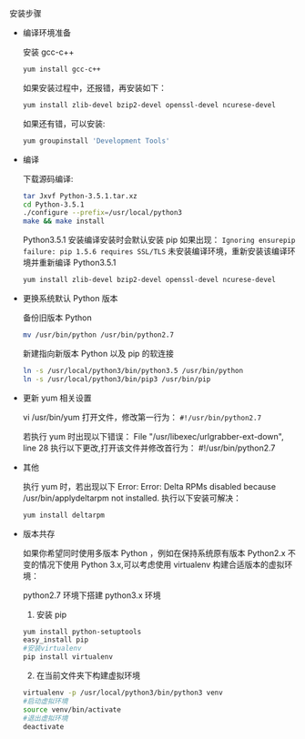 安装步骤

+ 编译环境准备

    安装 gcc-c++
    ```bash
    yum install gcc-c++
    ```

    如果安装过程中，还报错，再安装如下：
    ```bash
    yum install zlib-devel bzip2-devel openssl-devel ncurese-devel
    ```

    如果还有错，可以安装:
    ```bash
    yum groupinstall 'Development Tools'
    ```

 
+ 编译

    下载源码编译:
    ```bash
    tar Jxvf Python-3.5.1.tar.xz
    cd Python-3.5.1
    ./configure --prefix=/usr/local/python3
    make && make install
    ```

    Python3.5.1 安装编译安装时会默认安装 pip 如果出现：
    `Ignoring ensurepip failure: pip 1.5.6 requires SSL/TLS`
    未安装编译环境，重新安装该编译环境并重新编译 Python3.5.1
    ```bash
    yum install zlib-devel bzip2-devel openssl-devel ncurese-devel
    ```

+ 更换系统默认 Python 版本

    备份旧版本 Python
    ```bash
    mv /usr/bin/python /usr/bin/python2.7
    ```
    新建指向新版本 Python 以及 pip 的软连接
    ```bash
    ln -s /usr/local/python3/bin/python3.5 /usr/bin/python
    ln -s /usr/local/python3/bin/pip3 /usr/bin/pip
    ``` 

+ 更新 yum 相关设置

    vi /usr/bin/yum
    打开文件，修改第一行为：
    `#!/usr/bin/python2.7`

    若执行 yum 时出现以下错误：
    File "/usr/libexec/urlgrabber-ext-down", line 28
    执行以下更改,打开该文件并修改首行为：
    #!/usr/bin/python2.7

+ 其他

    执行 yum 时，若出现以下 Error:
    Error: Delta RPMs disabled because /usr/bin/applydeltarpm not installed.
    执行以下安装可解决：
    ```bash
    yum install deltarpm
    ```

+ 版本共存

    如果你希望同时使用多版本 Python ，例如在保持系统原有版本 Python2.x 不变的情况下使用 Python 3.x,可以考虑使用 virtualenv 构建合适版本的虚拟环境：

    python2.7 环境下搭建 python3.x 环境

    1) 安装 pip
    ```bash
    yum install python-setuptools
    easy_install pip
    #安装virtualenv
    pip install virtualenv
    ```

    2) 在当前文件夹下构建虚拟环境
    ```bash
    virtualenv -p /usr/local/python3/bin/python3 venv
    #启动虚拟环境
    source venv/bin/activate 
    #退出虚拟环境
    deactivate
    ``` 
